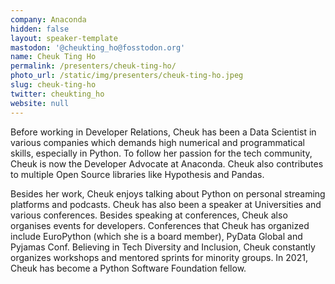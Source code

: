 ```yaml
---
company: Anaconda
hidden: false
layout: speaker-template
mastodon: '@cheukting_ho@fosstodon.org'
name: Cheuk Ting Ho
permalink: /presenters/cheuk-ting-ho/
photo_url: /static/img/presenters/cheuk-ting-ho.jpeg
slug: cheuk-ting-ho
twitter: cheukting_ho
website: null
---
```


Before working in Developer Relations, Cheuk has been a Data Scientist in various companies which demands high numerical and programmatical skills, especially in Python. To follow her passion for the tech community, Cheuk is now the Developer Advocate at Anaconda. Cheuk also contributes to multiple Open Source libraries like Hypothesis and Pandas.

Besides her work, Cheuk enjoys talking about Python on personal streaming platforms and podcasts. Cheuk has also been a speaker at Universities and various conferences. Besides speaking at conferences, Cheuk also organises events for developers. Conferences that Cheuk has organized include EuroPython (which she is a board member), PyData Global and Pyjamas Conf. Believing in Tech Diversity and Inclusion, Cheuk constantly organizes workshops and mentored sprints for minority groups. In 2021, Cheuk has become a Python Software Foundation fellow.
